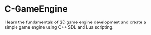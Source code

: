# C-GameEngine
I [learn](https://pikuma.com/courses/cpp-2d-game-engine-development) the fundamentals of 2D game engine development and create a simple game engine using C++ SDL and Lua scripting.
